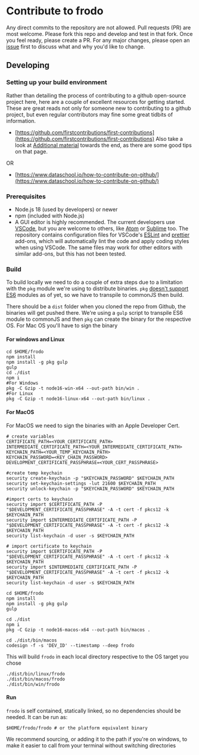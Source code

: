 # Contribute to frodo
Any direct commits to the repository are not allowed. Pull requests (PR) are most welcome. Please fork this repo and develop and test in that fork. Once you feel ready, please create a PR. For any major changes, please open an [issue](https://github.com/rockcarver/frodo/issues) first to discuss what and why you'd like to change.

## Developing
### Setting up your build environment
Rather than detailing the process of contributing to a github open-source project here, here are a couple of excellent resources for getting started. These are great reads not only for someone new to contributing to a github project, but even regular contributors may fine some great tidbits of information.

- [https://github.com/firstcontributions/first-contributions](https://github.com/firstcontributions/first-contributions)
Also take a look at [Additional material](https://github.com/firstcontributions/first-contributions/blob/master/additional-material/git_workflow_scenarios/additional-material.md) towards the end, as there are some good tips on that page.

OR

- [https://www.dataschool.io/how-to-contribute-on-github/](https://www.dataschool.io/how-to-contribute-on-github/)

### Prerequisites
- Node.js 18 (used by developers) or newer
- npm (included with Node.js)
- A GUI editor is highly recommended. The current developers use [VSCode](https://code.visualstudio.com/), but you are welcome to others, like [Atom](https://atom.io/) or [Sublime](https://www.sublimetext.com/) too. The repository contains configuration files for VSCode's [ESLint](https://marketplace.visualstudio.com/items?itemName=dbaeumer.vscode-eslint) and [prettier](https://prettier.io/) add-ons, which will automatically lint the code and apply coding styles when using VSCode. The same files may work for other editors with similar add-ons, but this has not been tested.

### Build
To build locally we need to do a couple of extra steps due to a limitation with the `pkg` module we're using to distribute binaries. `pkg` [doesn't support ES6](https://github.com/vercel/pkg/issues/1291) modules as of yet, so we have to transpile to commonJS then build.

There should be a `dist` folder when you cloned the repo from Github, the binaries will get pushed there. We're using a `gulp` script to transpile ES6 module to commonJS and then `pkg` can create the binary for the respective OS. For Mac OS you'll have to sign the binary

#### For windows and Linux

```console
cd $HOME/frodo
npm install
npm install -g pkg gulp
gulp
cd ./dist
npm i
#For Windows
pkg -C Gzip -t node16-win-x64 --out-path bin/win .
#For Linux
pkg -C Gzip -t node16-linux-x64 --out-path bin/linux .
```

#### For MacOS

For MacOS we need to sign the binaries with an Apple Developer Cert.

```console
# create variables
CERTIFICATE_PATH=<YOUR_CERTIFICATE_PATH>
INTERMEDIATE_CERTIFICATE_PATH=<YOUR_INTERMEDIATE_CERTIFICATE_PATH>
KEYCHAIN_PATH=<YOUR_TEMP_KEYCHAIN_PATH>
KEYCHAIN_PASSWORD=<KEY_CHAIN_PASSWORD>
DEVELOPMENT_CERTIFICATE_PASSPHRASE=<YOUR_CERT_PASSPHRASE>

#create temp keychain
security create-keychain -p "$KEYCHAIN_PASSWORD" $KEYCHAIN_PATH
security set-keychain-settings -lut 21600 $KEYCHAIN_PATH
security unlock-keychain -p "$KEYCHAIN_PASSWORD" $KEYCHAIN_PATH

#import certs to keychain
security import $CERTIFICATE_PATH -P "$DEVELOPMENT_CERTIFICATE_PASSPHRASE" -A -t cert -f pkcs12 -k $KEYCHAIN_PATH
security import $INTERMEDIATE_CERTIFICATE_PATH -P "$DEVELOPMENT_CERTIFICATE_PASSPHRASE" -A -t cert -f pkcs12 -k $KEYCHAIN_PATH
security list-keychain -d user -s $KEYCHAIN_PATH

# import certificate to keychain
security import $CERTIFICATE_PATH -P "$DEVELOPMENT_CERTIFICATE_PASSPHRASE" -A -t cert -f pkcs12 -k $KEYCHAIN_PATH
security import $INTERMEDIATE_CERTIFICATE_PATH -P "$DEVELOPMENT_CERTIFICATE_PASSPHRASE" -A -t cert -f pkcs12 -k $KEYCHAIN_PATH
security list-keychain -d user -s $KEYCHAIN_PATH

cd $HOME/frodo
npm install
npm install -g pkg gulp
gulp

cd ./dist
npm i
pkg -C Gzip -t node16-macos-x64 --out-path bin/macos .

cd ./dist/bin/macos
codesign -f -s 'DEV_ID' --timestamp --deep frodo
```

This will build `frodo` in each local directory respective to the OS target you chose

```console
./dist/bin/linux/frodo
./dist/bin/macos/frodo
./dist/bin/win/frodo
```

#### Run

`frodo` is self contained, statically linked, so no dependencies should be needed. It can be run as:

```console
$HOME/frodo/frodo # or the platform equivalent binary
```

We recommend sourcing, or adding it to the path if you're on windows, to make it easier to call from your terminal without switching directories
